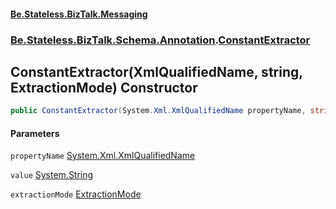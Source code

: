 #### [Be.Stateless.BizTalk.Messaging](README.md 'README')
### [Be.Stateless.BizTalk.Schema.Annotation](Be.Stateless.BizTalk.Schema.Annotation.md 'Be.Stateless.BizTalk.Schema.Annotation').[ConstantExtractor](ConstantExtractor.md 'Be.Stateless.BizTalk.Schema.Annotation.ConstantExtractor')

## ConstantExtractor(XmlQualifiedName, string, ExtractionMode) Constructor

```csharp
public ConstantExtractor(System.Xml.XmlQualifiedName propertyName, string value, Be.Stateless.BizTalk.Schema.Annotation.ExtractionMode extractionMode=Be.Stateless.BizTalk.Schema.Annotation.ExtractionMode.Write);
```
#### Parameters

<a name='Be.Stateless.BizTalk.Schema.Annotation.ConstantExtractor.ConstantExtractor(System.Xml.XmlQualifiedName,string,Be.Stateless.BizTalk.Schema.Annotation.ExtractionMode).propertyName'></a>

`propertyName` [System.Xml.XmlQualifiedName](https://docs.microsoft.com/en-us/dotnet/api/System.Xml.XmlQualifiedName 'System.Xml.XmlQualifiedName')

<a name='Be.Stateless.BizTalk.Schema.Annotation.ConstantExtractor.ConstantExtractor(System.Xml.XmlQualifiedName,string,Be.Stateless.BizTalk.Schema.Annotation.ExtractionMode).value'></a>

`value` [System.String](https://docs.microsoft.com/en-us/dotnet/api/System.String 'System.String')

<a name='Be.Stateless.BizTalk.Schema.Annotation.ConstantExtractor.ConstantExtractor(System.Xml.XmlQualifiedName,string,Be.Stateless.BizTalk.Schema.Annotation.ExtractionMode).extractionMode'></a>

`extractionMode` [ExtractionMode](ExtractionMode.md 'Be.Stateless.BizTalk.Schema.Annotation.ExtractionMode')